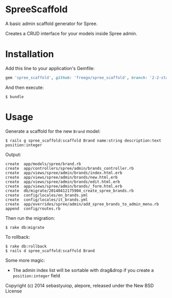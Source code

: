 SpreeScaffold
=============

A basic admin scaffold generator for Spree.

Creates a CRUD interface for your models inside Spree admin.

Installation
============

Add this line to your application's Gemfile:
```ruby
gem 'spree_scaffold', github: 'freego/spree_scaffold', branch: '2-2-stable'
```

And then execute:

    $ bundle

Usage
=====

Generate a scaffold for the new `Brand` model:

    $ rails g spree_scaffold:scaffold Brand name:string description:text position:integer

Output:

    create  app/models/spree/brand.rb
    create  app/controllers/spree/admin/brands_controller.rb
    create  app/views/spree/admin/brands/index.html.erb
    create  app/views/spree/admin/brands/new.html.erb
    create  app/views/spree/admin/brands/edit.html.erb
    create  app/views/spree/admin/brands/_form.html.erb
    create  db/migrate/20140412175904_create_spree_brands.rb
    create  config/locales/en_brands.yml
    create  config/locales/it_brands.yml
    create  app/overrides/spree/admin/add_spree_brands_to_admin_menu.rb
    append  config/routes.rb

Then run the migration:

    $ rake db:migrate

To rollback:

    $ rake db:rollback
    $ rails d spree_scaffold:scaffold Brand

Some more magic:
* The admin index list will be sortable with drag&drop if you create a `position:integer` field


Copyright (c) 2014 sebastyuiop, alepore, released under the New BSD License